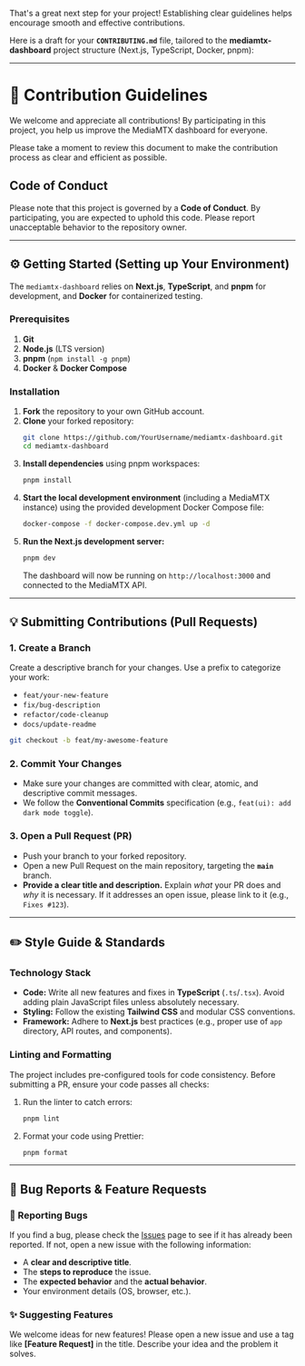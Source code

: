 That's a great next step for your project\! Establishing clear guidelines helps encourage smooth and effective contributions.

Here is a draft for your **`CONTRIBUTING.md`** file, tailored to the **mediamtx-dashboard** project structure (Next.js, TypeScript, Docker, pnpm):

-----

# 🤝 Contribution Guidelines

We welcome and appreciate all contributions\! By participating in this project, you help us improve the MediaMTX dashboard for everyone.

Please take a moment to review this document to make the contribution process as clear and efficient as possible.

## Code of Conduct

Please note that this project is governed by a **Code of Conduct**. By participating, you are expected to uphold this code. Please report unacceptable behavior to the repository owner.

-----

## ⚙️ Getting Started (Setting up Your Environment)

The `mediamtx-dashboard` relies on **Next.js**, **TypeScript**, and **pnpm** for development, and **Docker** for containerized testing.

### Prerequisites

1.  **Git**
2.  **Node.js** (LTS version)
3.  **pnpm** (`npm install -g pnpm`)
4.  **Docker** & **Docker Compose**

### Installation

1.  **Fork** the repository to your own GitHub account.
2.  **Clone** your forked repository:
    ```bash
    git clone https://github.com/YourUsername/mediamtx-dashboard.git
    cd mediamtx-dashboard
    ```
3.  **Install dependencies** using pnpm workspaces:
    ```bash
    pnpm install
    ```
4.  **Start the local development environment** (including a MediaMTX instance) using the provided development Docker Compose file:
    ```bash
    docker-compose -f docker-compose.dev.yml up -d
    ```
5.  **Run the Next.js development server:**
    ```bash
    pnpm dev
    ```
    The dashboard will now be running on `http://localhost:3000` and connected to the MediaMTX API.

-----

## 💡 Submitting Contributions (Pull Requests)

### 1\. Create a Branch

Create a descriptive branch for your changes. Use a prefix to categorize your work:

  * `feat/your-new-feature`
  * `fix/bug-description`
  * `refactor/code-cleanup`
  * `docs/update-readme`

<!-- end list -->

```bash
git checkout -b feat/my-awesome-feature
```

### 2\. Commit Your Changes

  * Make sure your changes are committed with clear, atomic, and descriptive commit messages.
  * We follow the **Conventional Commits** specification (e.g., `feat(ui): add dark mode toggle`).

### 3\. Open a Pull Request (PR)

  * Push your branch to your forked repository.
  * Open a new Pull Request on the main repository, targeting the **`main`** branch.
  * **Provide a clear title and description.** Explain *what* your PR does and *why* it is necessary. If it addresses an open issue, please link to it (e.g., `Fixes #123`).

-----

## ✏️ Style Guide & Standards

### Technology Stack

  * **Code:** Write all new features and fixes in **TypeScript** (`.ts`/`.tsx`). Avoid adding plain JavaScript files unless absolutely necessary.
  * **Styling:** Follow the existing **Tailwind CSS** and modular CSS conventions.
  * **Framework:** Adhere to **Next.js** best practices (e.g., proper use of `app` directory, API routes, and components).

### Linting and Formatting

The project includes pre-configured tools for code consistency. Before submitting a PR, ensure your code passes all checks:

1.  Run the linter to catch errors:
    ```bash
    pnpm lint
    ```
2.  Format your code using Prettier:
    ```bash
    pnpm format
    ```

-----

## 🐛 Bug Reports & Feature Requests

### 🐞 Reporting Bugs

If you find a bug, please check the [Issues](https://www.google.com/search?q=https://github.com/PsymoNiko/mediamtx-dashboard/issues) page to see if it has already been reported. If not, open a new issue with the following information:

  * A **clear and descriptive title**.
  * The **steps to reproduce** the issue.
  * The **expected behavior** and the **actual behavior**.
  * Your environment details (OS, browser, etc.).

### ✨ Suggesting Features

We welcome ideas for new features\! Please open a new issue and use a tag like **[Feature Request]** in the title. Describe your idea and the problem it solves.
